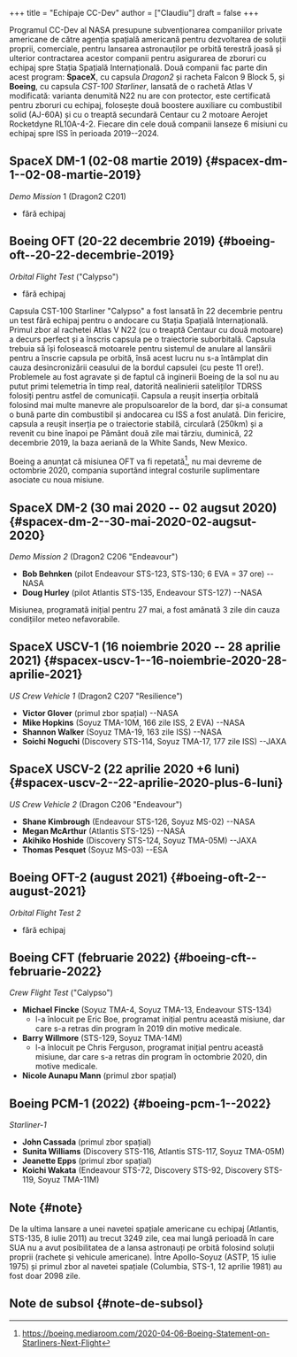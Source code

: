 +++
title = "Echipaje CC-Dev"
author = ["Claudiu"]
draft = false
+++

Programul CC-Dev al NASA presupune subvenționarea companiilor private americane de către agenția spațială americană pentru dezvoltarea de soluții proprii, comerciale, pentru lansarea astronauților pe orbită terestră joasă și ulterior contractarea acestor companii pentru asigurarea de zboruri cu echipaj spre Stația Spațială Internațională. Două companii fac parte din acest program: **SpaceX**, cu capsula _Dragon2_ și racheta Falcon 9 Block 5, și **Boeing**, cu capsula _CST-100 Starliner_, lansată de o rachetă Atlas V modificată: varianta denumită N22 nu are con protector, este certificată pentru zboruri cu echipaj, folosește două boostere auxiliare cu combustibil solid (AJ-60A) și cu o treaptă secundară Centaur cu 2 motoare Aerojet Rocketdyne RL10A-4-2. Fiecare din cele două companii lanseze 6 misiuni cu echipaj spre ISS în perioada 2019--2024.


## SpaceX DM-1 (02-08 martie 2019) {#spacex-dm-1--02-08-martie-2019}

_Demo Mission_ 1 (Dragon2 C201)

-   fără echipaj


## Boeing OFT (20-22 decembrie 2019) {#boeing-oft--20-22-decembrie-2019}

_Orbital Flight Test_ ("Calypso")

-   fără echipaj

Capsula CST-100 Starliner "Calypso" a fost lansată în 22 decembrie pentru un test fără echipaj pentru o andocare cu Stația Spațială Internațională. Primul zbor al rachetei Atlas V N22 (cu o treaptă Centaur cu două motoare) a decurs perfect și a înscris capsula pe o traiectorie suborbitală. Capsula trebuia să își folosească motoarele pentru sistemul de anulare al lansării pentru a înscrie capsula pe orbită, însă acest lucru nu s-a întâmplat din cauza desincronizării ceasului de la bordul capsulei (cu peste 11 ore!). Problemele au fost agravate și de faptul că inginerii Boeing de la sol nu au putut primi telemetria în timp real, datorită nealinierii sateliților TDRSS folosiți pentru astfel de comunicații. Capsula a reușit inserția orbitală folosind mai multe manevre ale propulsoarelor de la bord, dar și-a consumat o bună parte din combustibil și andocarea cu ISS a fost anulată. Din fericire, capsula a reușit inserția pe o traiectorie stabilă, circulară (250km) și a revenit cu bine înapoi pe Pământ două zile mai târziu, duminică, 22 decembrie 2019, la baza aeriană de la White Sands, New Mexico.

Boeing a anunțat că misiunea OFT va fi repetată[^fn:1], nu mai devreme de octombrie 2020, compania suportând integral costurile suplimentare asociate cu noua misiune.


## SpaceX DM-2 (30 mai 2020 -- 02 augsut 2020) {#spacex-dm-2--30-mai-2020-02-augsut-2020}

_Demo Mission 2_ (Dragon2 C206 "Endeavour")

-   **Bob Behnken** (pilot Endeavour STS-123, STS-130; 6 EVA = 37 ore) --NASA
-   **Doug Hurley** (pilot Atlantis STS-135, Endeavour STS-127) --NASA

Misiunea, programată inițial pentru 27 mai, a fost amânată 3 zile din cauza condițiilor meteo nefavorabile.


## SpaceX USCV-1 (16 noiembrie 2020 -- 28 aprilie 2021) {#spacex-uscv-1--16-noiembrie-2020-28-aprilie-2021}

_US Crew Vehicle 1_ (Dragon2 C207 "Resilience")

-   **Victor Glover** (primul zbor spațial) --NASA
-   **Mike Hopkins** (Soyuz TMA-10M, 166 zile ISS, 2 EVA) --NASA
-   **Shannon Walker** (Soyuz TMA-19, 163 zile ISS)  --NASA
-   **Soichi Noguchi** (Discovery STS-114, Soyuz TMA-17, 177 zile ISS) --JAXA


## SpaceX USCV-2 (22 aprilie 2020 +6 luni) {#spacex-uscv-2--22-aprilie-2020-plus-6-luni}

_US Crew Vehicle 2_ (Dragon C206 "Endeavour")

-   **Shane Kimbrough** (Endeavour STS-126, Soyuz MS-02) --NASA
-   **Megan McArthur** (Atlantis STS-125) --NASA
-   **Akihiko Hoshide** (Discovery STS-124, Soyuz TMA-05M) --JAXA
-   **Thomas Pesquet** (Soyuz MS-03) --ESA


## Boeing OFT-2 (august 2021) {#boeing-oft-2--august-2021}

_Orbital Flight Test 2_

-   fără echipaj


## Boeing CFT (februarie 2022) {#boeing-cft--februarie-2022}

_Crew Flight Test_ ("Calypso")

-   **Michael Fincke** (Soyuz TMA-4, Soyuz TMA-13, Endeavour STS-134)
    -   l-a înlocuit pe Eric Boe, programat inițial pentru această misiune, dar care s-a retras din program în 2019 din motive medicale.
-   **Barry Willmore** (STS-129, Soyuz TMA-14M)
    -   l-a înlocuit pe Chris Ferguson, programat inițial pentru această misiune, dar care s-a retras din program în octombrie 2020, din motive medicale.
-   **Nicole Aunapu Mann** (primul zbor spațial)


## Boeing PCM-1 (2022) {#boeing-pcm-1--2022}

_Starliner-1_

-   **John Cassada** (primul zbor spațial)
-   **Sunita Williams** (Discovery STS-116, Atlantis STS-117, Soyuz TMA-05M)
-   **Jeanette Epps** (primul zbor spațial)
-   **Koichi Wakata** (Endeavour STS-72, Discovery STS-92, Discovery STS-119, Soyuz TMA-11M)


## Note {#note}

De la ultima lansare a unei navetei spațiale americane cu echipaj (Atlantis, STS-135, 8 iulie 2011) au trecut 3249 zile, cea mai lungă perioadă în care SUA nu a avut posibilitatea de a lansa astronauți pe orbită folosind soluții proprii (rachete și vehicule americane). Între Apollo-Soyuz (ASTP, 15 iulie 1975) și primul zbor al navetei spațiale (Columbia, STS-1, 12 aprilie 1981) au fost doar 2098 zile.


## Note de subsol {#note-de-subsol}

[^fn:1]: <https://boeing.mediaroom.com/2020-04-06-Boeing-Statement-on-Starliners-Next-Flight>
